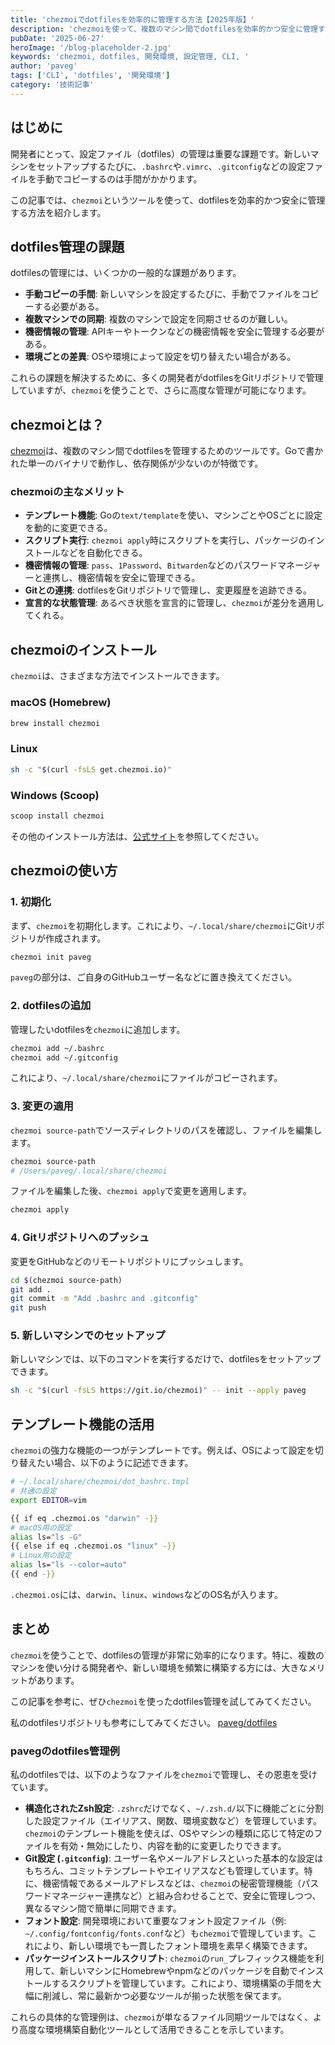 ```yaml
---
title: 'chezmoiでdotfilesを効率的に管理する方法【2025年版】'
description: 'chezmoiを使って、複数のマシン間でdotfilesを効率的かつ安全に管理する方法を解説します。初心者向けに、インストールから設定、管理のメリットまで詳しく紹介。'
pubDate: '2025-06-27'
heroImage: '/blog-placeholder-2.jpg'
keywords: 'chezmoi, dotfiles, 開発環境, 設定管理, CLI, '
author: 'paveg'
tags: ['CLI', 'dotfiles', '開発環境']
category: '技術記事'
---
```


## はじめに

開発者にとって、設定ファイル（dotfiles）の管理は重要な課題です。新しいマシンをセットアップするたびに、`.bashrc`や`.vimrc`、`.gitconfig`などの設定ファイルを手動でコピーするのは手間がかかります。

この記事では、`chezmoi`というツールを使って、dotfilesを効率的かつ安全に管理する方法を紹介します。

## dotfiles管理の課題

dotfilesの管理には、いくつかの一般的な課題があります。

- **手動コピーの手間**: 新しいマシンを設定するたびに、手動でファイルをコピーする必要がある。
- **複数マシンでの同期**: 複数のマシンで設定を同期させるのが難しい。
- **機密情報の管理**: APIキーやトークンなどの機密情報を安全に管理する必要がある。
- **環境ごとの差異**: OSや環境によって設定を切り替えたい場合がある。

これらの課題を解決するために、多くの開発者がdotfilesをGitリポジトリで管理していますが、`chezmoi`を使うことで、さらに高度な管理が可能になります。

## chezmoiとは？

[chezmoi](https://www.chezmoi.io/)は、複数のマシン間でdotfilesを管理するためのツールです。Goで書かれた単一のバイナリで動作し、依存関係が少ないのが特徴です。

### chezmoiの主なメリット

- **テンプレート機能**: Goの`text/template`を使い、マシンごとやOSごとに設定を動的に変更できる。
- **スクリプト実行**: `chezmoi apply`時にスクリプトを実行し、パッケージのインストールなどを自動化できる。
- **機密情報の管理**: `pass`、`1Password`、`Bitwarden`などのパスワードマネージャーと連携し、機密情報を安全に管理できる。
- **Gitとの連携**: dotfilesをGitリポジトリで管理し、変更履歴を追跡できる。
- **宣言的な状態管理**: あるべき状態を宣言的に管理し、`chezmoi`が差分を適用してくれる。

## chezmoiのインストール

`chezmoi`は、さまざまな方法でインストールできます。

### macOS (Homebrew)

```bash
brew install chezmoi
```

### Linux

```bash
sh -c "$(curl -fsLS get.chezmoi.io)"
```

### Windows (Scoop)

```bash
scoop install chezmoi
```

その他のインストール方法は、[公式サイト](https://www.chezmoi.io/install/)を参照してください。

## chezmoiの使い方

### 1. 初期化

まず、`chezmoi`を初期化します。これにより、`~/.local/share/chezmoi`にGitリポジトリが作成されます。

```bash
chezmoi init paveg
```

`paveg`の部分は、ご自身のGitHubユーザー名などに置き換えてください。

### 2. dotfilesの追加

管理したいdotfilesを`chezmoi`に追加します。

```bash
chezmoi add ~/.bashrc
chezmoi add ~/.gitconfig
```

これにより、`~/.local/share/chezmoi`にファイルがコピーされます。

### 3. 変更の適用

`chezmoi source-path`でソースディレクトリのパスを確認し、ファイルを編集します。

```bash
chezmoi source-path
# /Users/paveg/.local/share/chezmoi
```

ファイルを編集した後、`chezmoi apply`で変更を適用します。

```bash
chezmoi apply
```

### 4. Gitリポジトリへのプッシュ

変更をGitHubなどのリモートリポジトリにプッシュします。

```bash
cd $(chezmoi source-path)
git add .
git commit -m "Add .bashrc and .gitconfig"
git push
```

### 5. 新しいマシンでのセットアップ

新しいマシンでは、以下のコマンドを実行するだけで、dotfilesをセットアップできます。

```bash
sh -c "$(curl -fsLS https://git.io/chezmoi)" -- init --apply paveg
```

## テンプレート機能の活用

`chezmoi`の強力な機能の一つがテンプレートです。例えば、OSによって設定を切り替えたい場合、以下のように記述できます。

```bash
# ~/.local/share/chezmoi/dot_bashrc.tmpl
# 共通の設定
export EDITOR=vim

{{ if eq .chezmoi.os "darwin" -}}
# macOS用の設定
alias ls="ls -G"
{{ else if eq .chezmoi.os "linux" -}}
# Linux用の設定
alias ls="ls --color=auto"
{{ end -}}
```

`.chezmoi.os`には、`darwin`、`linux`、`windows`などのOS名が入ります。

## まとめ

`chezmoi`を使うことで、dotfilesの管理が非常に効率的になります。特に、複数のマシンを使い分ける開発者や、新しい環境を頻繁に構築する方には、大きなメリットがあります。

この記事を参考に、ぜひ`chezmoi`を使ったdotfiles管理を試してみてください。

私のdotfilesリポジトリも参考にしてみてください。
[paveg/dotfiles](https://github.com/paveg/dotfiles)

### pavegのdotfiles管理例

私のdotfilesでは、以下のようなファイルを`chezmoi`で管理し、その恩恵を受けています。

- **構造化されたZsh設定**: `.zshrc`だけでなく、`~/.zsh.d/`以下に機能ごとに分割した設定ファイル（エイリアス、関数、環境変数など）を管理しています。`chezmoi`のテンプレート機能を使えば、OSやマシンの種類に応じて特定のファイルを有効・無効にしたり、内容を動的に変更したりできます。
- **Git設定 (`.gitconfig`)**: ユーザー名やメールアドレスといった基本的な設定はもちろん、コミットテンプレートやエイリアスなども管理しています。特に、機密情報であるメールアドレスなどは、`chezmoi`の秘密管理機能（パスワードマネージャー連携など）と組み合わせることで、安全に管理しつつ、異なるマシン間で簡単に同期できます。
- **フォント設定**: 開発環境において重要なフォント設定ファイル（例: `~/.config/fontconfig/fonts.conf`など）も`chezmoi`で管理しています。これにより、新しい環境でも一貫したフォント環境を素早く構築できます。
- **パッケージインストールスクリプト**: `chezmoi`の`run_`プレフィックス機能を利用して、新しいマシンにHomebrewやnpmなどのパッケージを自動でインストールするスクリプトを管理しています。これにより、環境構築の手間を大幅に削減し、常に最新かつ必要なツールが揃った状態を保てます。

これらの具体的な管理例は、`chezmoi`が単なるファイル同期ツールではなく、より高度な環境構築自動化ツールとして活用できることを示しています。
